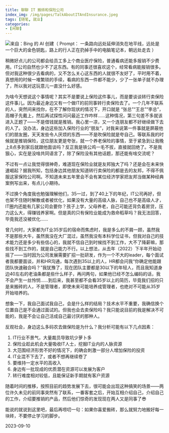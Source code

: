 ```yaml
---
title: 聊聊 IT 搬砖和保险公司
index_img: /img/pages/TalkAboutITAndInsurance.jpeg
tags: [随笔, 就业]
categories:
- [闲聊]
---
```


![来自：Bing 的 AI 创建（ Prompt： 一条路向远处延伸消失在地平线，远处是一个巨大的金色钥匙，路上的行人正在扔掉手中的电脑笔记本，朝远处走去 ）](/img/pages/TalkAboutITAndInsurance.jpeg)

稍微好点儿的公司都会给员工多上个商业医疗保险，普通看病还能多报销不少费用。IT公司自然也少不了这东西。有的同事还很喜欢这个，经常看病能报销很多。但对我这种很少去看病的，又不怎么关心这东西的人就很不友好了，平时用不着，真想用的时候一堆繁琐的手续，看病的东西一件都不能少，少了一张单子就不办理了，所以我对这玩意儿一直没什么好感。

为啥今天想说这个事情呢？其实不是要说上保险这件事儿，而是要谈谈转行卖保险这件事儿。因为最近身边又有一个做IT的前同事转行卖保险去了。一个几年不联系的人，突然间来找你，在不了解你现状的情况下，开口就是 “张总”“王总”“李总”，高帽子先戴上，然后再试探性问问最近工作咋样……这种情况，第三句差不多就该进入正题了——不是借钱就是推销。我心里一凉，又一个连朋友都不好继续做下去的人了。没办法，身边这些加入保险行业的“朋友”，对我来说第一件事就是屏蔽他们的朋友圈，天天发些令人厌烦的东西——不是吹保险就是夸自己。等联系我的时候就是推销保险，这位朋友更是夸张，就一个养老保险的事情，至于紧急到让我晚上8点多到家后就跟他面谈吗？反正我是铁公鸡一毛不拔，直接就回绝了。不是我狠心，实在是没啥共同语言了，除了保险没有其他话题，那还能有啥交流呢？

不过有一点让我觉得很神奇，难道现在保险业就是友邦独大了吗？还是会在未来快速崛起？据我所知，包括身边其他朋友知道转行卖保险的都是去的友邦，不得不佩服这家保险公司啊。不知道未来五年里会不会有某位经济学家把友邦当做某种经典案例写出来，有点儿小期待。

不过换个角度我也勉强理解他们，35一过，到了40上下的年纪，IT公司再好，但也架不住随时解散或者被优化，如果没有大量的高级人脉，自己也不是高级人才，IT圈内还能有几家公司会要你？孩子上学，父母养老，自己可能还背负着房贷，压力这么大，得赚钱养家啊。但是真的只有保险业能成为救命稻草吗？我无法回答，毕竟我还没被优化……

曾几何时，大家都为IT业35岁后的宿命而焦虑时，我是多么的不屑一顾，虽然我不是那些大牛，虽然我没在大厂混过，虽然我没有本科学位证书，但我对自己的技术能力还是多少有些信心的，我就不信自己到时候找不到工作，大不了降薪嘛，那些找不到工作的，就是自己能力不行。以上想法，从去年（2022）下半年开始动摇了——当时因为公司发展需要扩招一批研发，作为一个不大的leader，每个面试者我都要面谈，并和HR沟通，每次遇到35以上的人，HR都会问我“你确定他能跟团队快速融合吗？”我犹豫了，现在团队主要都是30以下的年轻人，而且我知道身边40左右的老油条都是些什么样子，再问两句，如果他已经不怎么编码的话，我不会产生一丝怜悯……到后来，我甚至都不会看35岁以上的简历，毕竟我们招的只是来搬砖的人，不是管理者，即使未来可能培养成管理者，也绝对不可能从35岁开始培养的。

想象一下，我自己面试我自己，会是什么样的结局？技术水平不重要，我确信换个位置自己是不会通过面试的。但我也会去卖保险吗？我只能说目前的我是解决不可能的，我是不会让自己活成自己最讨厌的那种人。

反观社会，身边这么多码农去做保险是为什么？我分析可能有以下几点因素：

1. IT行业不景气，大量裁员导致坑少萝卜多
2. 保险业趁此机会大量吸收IT人士，挖掘IT业内的人脉资源
3. 大范围经济形势不好的情况下，的确会刺激一部分人增加保险的投资
4. IT业混不下去了，或者不想再继续卷了
5. 要维持一定水平的高收入
6. 身边有一批现成的优质潜在资源可以发展为客户
7. 转行难度相对较低，且能保证新手期就有客户资源

随着时间的推移，按照目前的趋势发展下去，很可能会出现这种搞笑的场景——两位许久未见的前同事突然有了联系，一番客套之后，开始互相介绍自己，介绍自己的工作，介绍要推销的产品，然后他们惊奇的发现现在两人又是同事了😎

能说的就说到这里吧，最后再唠叨一句：如果你喜爱搬砖，那么就努力地搬好每一块砖，不要停止学习的脚步。

2023-09-10


